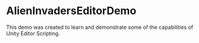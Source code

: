 # AlienInvadersEditorDemo

This demo was created to learn and demonstrate some of the capabilities of Unity Editor Scripting.

